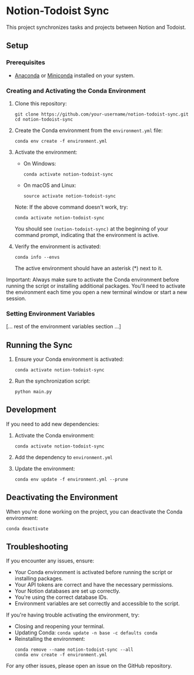 # Notion-Todoist Sync

This project synchronizes tasks and projects between Notion and Todoist.

## Setup

### Prerequisites

- [Anaconda](https://www.anaconda.com/products/distribution) or [Miniconda](https://docs.conda.io/en/latest/miniconda.html) installed on your system.

### Creating and Activating the Conda Environment

1. Clone this repository:

   ```
   git clone https://github.com/your-username/notion-todoist-sync.git
   cd notion-todoist-sync
   ```

2. Create the Conda environment from the `environment.yml` file:

   ```
   conda env create -f environment.yml
   ```

3. Activate the environment:

   - On Windows:

     ```
     conda activate notion-todoist-sync
     ```

   - On macOS and Linux:
     ```
     source activate notion-todoist-sync
     ```

   Note: If the above command doesn't work, try:

   ```
   conda activate notion-todoist-sync
   ```

   You should see `(notion-todoist-sync)` at the beginning of your command prompt, indicating that the environment is active.

4. Verify the environment is activated:
   ```
   conda info --envs
   ```
   The active environment should have an asterisk (\*) next to it.

Important: Always make sure to activate the Conda environment before running the script or installing additional packages. You'll need to activate the environment each time you open a new terminal window or start a new session.

### Setting Environment Variables

[... rest of the environment variables section ...]

## Running the Sync

1. Ensure your Conda environment is activated:

   ```
   conda activate notion-todoist-sync
   ```

2. Run the synchronization script:
   ```
   python main.py
   ```

## Development

If you need to add new dependencies:

1. Activate the Conda environment:

   ```
   conda activate notion-todoist-sync
   ```

2. Add the dependency to `environment.yml`

3. Update the environment:
   ```
   conda env update -f environment.yml --prune
   ```

## Deactivating the Environment

When you're done working on the project, you can deactivate the Conda environment:

```
conda deactivate
```

## Troubleshooting

If you encounter any issues, ensure:

- Your Conda environment is activated before running the script or installing packages.
- Your API tokens are correct and have the necessary permissions.
- Your Notion databases are set up correctly.
- You're using the correct database IDs.
- Environment variables are set correctly and accessible to the script.

If you're having trouble activating the environment, try:

- Closing and reopening your terminal.
- Updating Conda: `conda update -n base -c defaults conda`
- Reinstalling the environment:
  ```
  conda remove --name notion-todoist-sync --all
  conda env create -f environment.yml
  ```

For any other issues, please open an issue on the GitHub repository.
